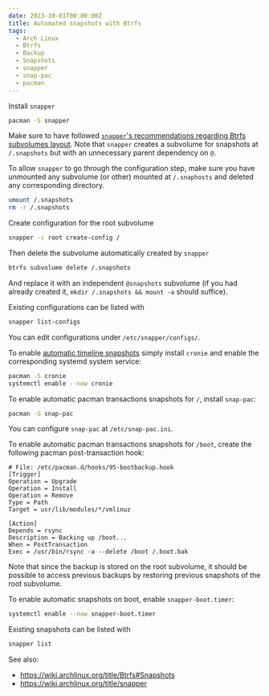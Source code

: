 ```yaml
---
date: 2023-10-01T00:00:00Z
title: Automated snapshots with Btrfs
tags:
  - Arch Linux
  - Btrfs
  - Backup
  - Snapshots
  - snapper
  - snap-pac
  - pacman
---
```


Install `snapper`

```sh
pacman -S snapper
```

Make sure to have followed
[`snapper`'s recommendations regarding Btrfs subvolumes layout](https://wiki.archlinux.org/title/Snapper#Suggested_filesystem_layout).
Note that `snapper` creates a subvolume for snapshots at `/.snapshots` but with
an unnecessary parent dependency on `@`.

To allow `snapper` to go through the configuration step, make sure you have
unmounted any subvolume (or other) mounted at `/.snaphosts` and deleted any
corresponding directory.

```sh
umount /.snapshots
rm -r /.snapshots
```

Create configuration for the root subvolume

```sh
snapper -c root create-config /
```

Then delete the subvolume automatically created by `snapper`

```sh
btrfs subvolume delete /.snapshots
```

And replace it with an independent `@snapshots` subvolume (if you had already
created it, `mkdir /.snapshots && mount -a` should suffice).

Existing configurations can be listed with

```sh
snapper list-configs
```

You can edit configurations under `/etc/snapper/configs/`.

To enable [automatic timeline snapshots](https://wiki.archlinux.org/title/Snapper#Automatic_timeline_snapshots) simply install `cronie` and enable the corresponding systemd system service:

```sh
pacman -S cronie
systemctl enable --now cronie
```

To enable automatic pacman transactions snapshots for `/`, install `snap-pac`:

```sh
pacman -S snap-pac
```

You can configure `snap-pac` at `/etc/snap-pac.ini`.

To enable automatic pacman transactions snapshots for `/boot`, create the
following pacman post-transaction hook:

```
# File: /etc/pacman.d/hooks/95-bootbackup.hook
[Trigger]
Operation = Upgrade
Operation = Install
Operation = Remove
Type = Path
Target = usr/lib/modules/*/vmlinuz

[Action]
Depends = rsync
Description = Backing up /boot...
When = PostTransaction
Exec = /usr/bin/rsync -a --delete /boot /.boot.bak
```

Note that since the backup is stored on the root subvolume, it should be
possible to access previous backups by restoring previous snapshots of the root
subvolume.


To enable automatic snapshots on boot, enable `snapper-boot.timer`:

```sh
systemctl enable --now snapper-boot.timer
```

Existing snapshots can be listed with

```sh
snapper list
```

See also:
  - https://wiki.archlinux.org/title/Btrfs#Snapshots
  - https://wiki.archlinux.org/title/snapper

